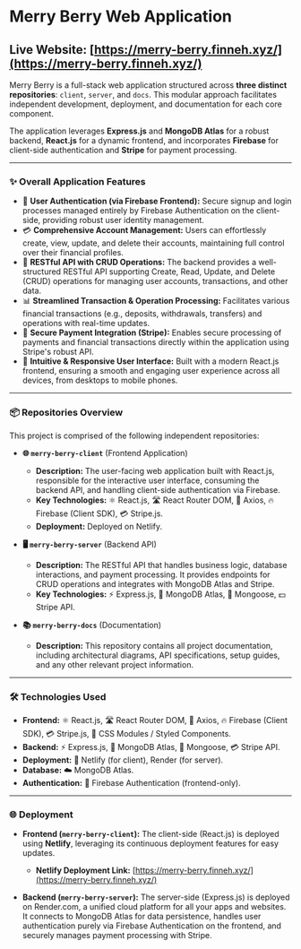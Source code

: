 # Merry Berry Web Application
## Live Website: [https://merry-berry.finneh.xyz/](https://merry-berry.finneh.xyz/)

Merry Berry is a full-stack web application structured across **three distinct repositories**: `client`, `server`, and `docs`. This modular approach facilitates independent development, deployment, and documentation for each core component.

The application leverages **Express.js** and **MongoDB Atlas** for a robust backend, **React.js** for a dynamic frontend, and incorporates **Firebase** for client-side authentication and **Stripe** for payment processing.

---

### ✨ Overall Application Features

* 🔐 **User Authentication (via Firebase Frontend):** Secure signup and login processes managed entirely by Firebase Authentication on the client-side, providing robust user identity management.
* 💳 **Comprehensive Account Management:** Users can effortlessly create, view, update, and delete their accounts, maintaining full control over their financial profiles.
* 🚀 **RESTful API with CRUD Operations:** The backend provides a well-structured RESTful API supporting Create, Read, Update, and Delete (CRUD) operations for managing user accounts, transactions, and other data.
* 📊 **Streamlined Transaction & Operation Processing:** Facilitates various financial transactions (e.g., deposits, withdrawals, transfers) and operations with real-time updates.
* 💸 **Secure Payment Integration (Stripe):** Enables secure processing of payments and financial transactions directly within the application using Stripe's robust API.
* 📱 **Intuitive & Responsive User Interface:** Built with a modern React.js frontend, ensuring a smooth and engaging user experience across all devices, from desktops to mobile phones.

---

### 📦 Repositories Overview

This project is comprised of the following independent repositories:

* **🌐 `merry-berry-client`** (Frontend Application)
    * **Description:** The user-facing web application built with React.js, responsible for the interactive user interface, consuming the backend API, and handling client-side authentication via Firebase.
    * **Key Technologies:** ⚛️ React.js, 🛣️ React Router DOM, 📡 Axios, 🔥 Firebase (Client SDK), 💳 Stripe.js.
    * **Deployment:** Deployed on Netlify.

* **🖥️ `merry-berry-server`** (Backend API)
    * **Description:** The RESTful API that handles business logic, database interactions, and payment processing. It provides endpoints for CRUD operations and integrates with MongoDB Atlas and Stripe.
    * **Key Technologies:** ⚡ Express.js, 💾 MongoDB Atlas, 🔗 Mongoose, 💵 Stripe API.

* **📚 `merry-berry-docs`** (Documentation)
    * **Description:** This repository contains all project documentation, including architectural diagrams, API specifications, setup guides, and any other relevant project information.

---

### 🛠️ Technologies Used

* **Frontend:** ⚛️ React.js, 🛣️ React Router DOM, 📡 Axios, 🔥 Firebase (Client SDK), 💳 Stripe.js, 🎨 CSS Modules / Styled Components.
* **Backend:** ⚡ Express.js, 💾 MongoDB Atlas, 🔗 Mongoose, 💳 Stripe API.
* **Deployment:** 🚀 Netlify (for client), Render (for server).
* **Database:** ☁️ MongoDB Atlas.
* **Authentication:** 🔐 Firebase Authentication (frontend-only).

---

### 🌐 Deployment

* **Frontend (`merry-berry-client`):** The client-side (React.js) is deployed using **Netlify**, leveraging its continuous deployment features for easy updates.
    * **Netlify Deployment Link:** [https://merry-berry.finneh.xyz/](https://merry-berry.finneh.xyz/)

* **Backend (`merry-berry-server`):** The server-side (Express.js) is deployed on Render.com, a unified cloud platform for all your apps and websites. It connects to MongoDB Atlas for data persistence, handles user authentication purely via Firebase Authentication on the frontend, and securely manages payment processing with Stripe.
